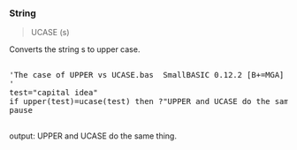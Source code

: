 ### String

> UCASE (s)

Converts the string s to upper case.

<pre>

'The case of UPPER vs UCASE.bas  SmallBASIC 0.12.2 [B+=MGA] 2016-03-12
'
test="capital idea"
if upper(test)=ucase(test) then ?"UPPER and UCASE do the same thing." else ?"UPPER and UCASE are different."
pause

</pre>

output: UPPER and UCASE do the same thing.
